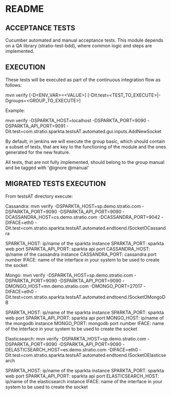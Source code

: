 # README

## ACCEPTANCE TESTS

Cucumber automated and manual acceptance tests.
This module depends on a QA library (stratio-test-bdd), where common logic and steps are implemented.

## EXECUTION

These tests will be executed as part of the continuous integration flow as follows:

mvn verify [-D\<ENV_VAR>=\<VALUE>] [-Dit.test=\<TEST_TO_EXECUTE>|-Dgroups=\<GROUP_TO_EXECUTE>]

Example:

mvn verify -DSPARKTA_HOST=localhost -DSPARKTA_PORT=9090 -DSPARKTA_API_PORT=9091 -Dit.test=com.stratio.sparkta.testsAT.automated.gui.inputs.AddNewSocket

By default, in jenkins we will execute the group basic, which should contain a subset of tests, that are key to the functioning of the module and the ones generated for the new feature.

All tests, that are not fully implemented, should belong to the group manual and be tagged with '@ignore @manual'

## MIGRATED TESTS EXECUTION

From testsAT directory execute:

Cassandra:
mvn verify -DSPARKTA_HOST=sp.demo.stratio.com -DSPARKTA_PORT=9090 -DSPARKTA_API_PORT=9090 -DCASSANDRA_HOST=cs.demo.stratio.com -DCASSANDRA_PORT=9042 -DIFACE=eth0 -Dit.test=com.stratio.sparkta.testsAT.automated.endtoend.ISocketOCassandra

SPARKTA_HOST: ip/name of the sparkta instance
SPARKTA_PORT: sparkta web port
SPARKTA_API_PORT: sparkta api port
CASSANDRA_HOST: ip/name of the cassandra instance
CASSANDRA_PORT: cassandra port number
IFACE: name of the interface in your system to be used to create the socket

Mongo:
mvn verify -DSPARKTA_HOST=sp.demo.stratio.com -DSPARKTA_PORT=9090 -DSPARKTA_API_PORT=9090 -DMONGO_HOST=mn.demo.stratio.com -DMONGO_PORT=27017 -DIFACE=eth0 -Dit.test=com.stratio.sparkta.testsAT.automated.endtoend.ISocketOMongoDB

SPARKTA_HOST: ip/name of the sparkta instance
SPARKTA_PORT: sparkta web port
SPARKTA_API_PORT: sparkta api port
MONGO_HOST: ip/name of the mongodb instance
MONGO_PORT: mongodb port number
IFACE: name of the interface in your system to be used to create the socket

Elasticsearch:
mvn verify -DSPARKTA_HOST=sp.demo.stratio.com -DSPARKTA_PORT=9090 -DSPARKTA_API_PORT=9090 -DELASTICSEARCH_HOST=es.demo.stratio.com -DIFACE=eth0 -Dit.test=com.stratio.sparkta.testsAT.automated.endtoend.ISocketOElasticsearch

SPARKTA_HOST: ip/name of the sparkta instance
SPARKTA_PORT: sparkta web port
SPARKTA_API_PORT: sparkta api port
ELASTICSEARCH_HOST: ip/name of the elasticsearch instance
IFACE: name of the interface in your system to be used to create the socket